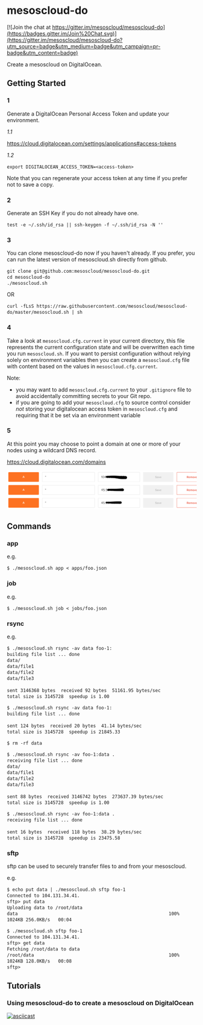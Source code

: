 # mesoscloud-do

[![Join the chat at https://gitter.im/mesoscloud/mesoscloud-do](https://badges.gitter.im/Join%20Chat.svg)](https://gitter.im/mesoscloud/mesoscloud-do?utm_source=badge&utm_medium=badge&utm_campaign=pr-badge&utm_content=badge)

Create a mesoscloud on DigitalOcean.

## Getting Started

### 1

Generate a DigitalOcean Personal Access Token and update your environment.

*1.1*

https://cloud.digitalocean.com/settings/applications#access-tokens

*1.2*

```
export DIGITALOCEAN_ACCESS_TOKEN=<access-token>
```

Note that you can regenerate your access token at any time if you prefer not to save a copy.

### 2

Generate an SSH Key if you do not already have one.

```
test -e ~/.ssh/id_rsa || ssh-keygen -f ~/.ssh/id_rsa -N ''
```

### 3

You can clone mesoscloud-do now if you haven't already.  If you prefer, you can run the latest version of  mesoscloud.sh directly from github.

```
git clone git@github.com:mesoscloud/mesoscloud-do.git
cd mesoscloud-do
./mesoscloud.sh
```

OR

```
curl -fLsS https://raw.githubusercontent.com/mesoscloud/mesoscloud-do/master/mesoscloud.sh | sh
```

### 4

Take a look at `mesoscloud.cfg.current` in your current directory, this file represents the current configuration state and will be overwritten each time you run `mesoscloud.sh`.  If you want to persist configuration without relying solely on environment variables then you can create a `mesoscloud.cfg` file with content based on the values in `mesoscloud.cfg.current`.

Note:

- you may want to add `mesoscloud.cfg.current` to your `.gitignore` file to avoid accidentally committing secrets to your Git repo.
- if you are going to add your `mesoscloud.cfg` to source control consider *not* storing your digitalocean access token in `mesoscloud.cfg` and requiring that it be set via an environment variable

### 5

At this point you may choose to point a domain at one or more of your nodes using a wildcard DNS record.

https://cloud.digitalocean.com/domains

![docs/screen-1.png](docs/screen-1.png)

## Commands

### app

e.g.

```
$ ./mesoscloud.sh app < apps/foo.json
```

### job

e.g.

```
$ ./mesoscloud.sh job < jobs/foo.json
```

### rsync

e.g.

```
$ ./mesoscloud.sh rsync -av data foo-1:
building file list ... done
data/
data/file1
data/file2
data/file3

sent 3146368 bytes  received 92 bytes  51161.95 bytes/sec
total size is 3145728  speedup is 1.00
```

```
$ ./mesoscloud.sh rsync -av data foo-1:
building file list ... done

sent 124 bytes  received 20 bytes  41.14 bytes/sec
total size is 3145728  speedup is 21845.33
```

```
$ rm -rf data
```

```
$ ./mesoscloud.sh rsync -av foo-1:data .
receiving file list ... done
data/
data/file1
data/file2
data/file3

sent 88 bytes  received 3146742 bytes  273637.39 bytes/sec
total size is 3145728  speedup is 1.00
```

```
$ ./mesoscloud.sh rsync -av foo-1:data .
receiving file list ... done

sent 16 bytes  received 118 bytes  38.29 bytes/sec
total size is 3145728  speedup is 23475.58
```

### sftp

sftp can be used to securely transfer files to and from your mesoscloud.

e.g.

```
$ echo put data | ./mesoscloud.sh sftp foo-1
Connected to 104.131.34.41.
sftp> put data
Uploading data to /root/data
data                                                        100% 1024KB 256.0KB/s   00:04
```

```
$ ./mesoscloud.sh sftp foo-1
Connected to 104.131.34.41.
sftp> get data
Fetching /root/data to data
/root/data                                                  100% 1024KB 128.0KB/s   00:08
sftp>
```

## Tutorials

### Using mesoscloud-do to create a mesoscloud on DigitalOcean

[![asciicast](https://asciinema.org/a/25420.png)](https://asciinema.org/a/25420)
